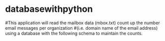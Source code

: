 # databasewithpython

#This application will read the mailbox data (mbox.txt) count up the number email messages per organization 
#(i.e. domain name of the email address) using a database with the following schema to maintain the counts.